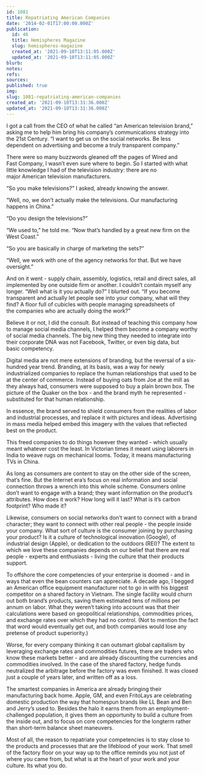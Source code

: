 ```yaml
---
id: 1081
title: Repatriating American Companies
date: '2014-02-01T17:00:00.000Z'
publication:
  id: 46
  title: Hemispheres Magazine
  slug: hemispheres-magazine
  created_at: '2021-09-10T13:11:05.000Z'
  updated_at: '2021-09-10T13:11:05.000Z'
blurb: 
notes: 
refs: 
sources: 
published: true
img: 
slug: 1081-repatriating-american-companies
created_at: '2021-09-10T13:31:36.000Z'
updated_at: '2021-09-10T13:31:36.000Z'
---
```

I got a call from the CEO of what he called “an American television brand,” asking me to help him bring his company’s communications strategy into the 21st Century. “I want to get us on the social networks. Be less dependent on advertising and become a truly transparent company.” 

There were so many buzzwords gleaned off the pages of Wired and Fast Company, I wasn’t even sure where to begin. So I started with what little knowledge I had of the television industry: there are no major American television manufacturers. 

“So you make televisions?” I asked, already knowing the answer. 

“Well, no, we don’t actually make the televisions. Our manufacturing happens in China.”

“Do you design the televisions?” 

“We used to,” he told me. “Now that’s handled by a great new firm on the West Coast.” 

“So you are basically in charge of marketing the sets?”

“Well, we work with one of the agency networks for that. But we have oversight.” 

And on it went - supply chain, assembly, logistics, retail and direct sales, all implemented by one outside firm or another. I couldn’t contain myself any longer.
“Well what is it you actually do?” I blurted out. “If you become transparent and actually let people see into your company, what will they find? A floor full of cubicles with people managing spreadsheets of the companies who are actually doing the work?”

Believe it or not, I did the consult. But instead of teaching this company how to manage social media channels, I helped them become a company worthy of social media channels. The big new thing they needed to integrate into their corporate DNA was not Facebook, Twitter, or even big data, but basic competency. 

Digital media are not mere extensions of branding, but the reversal of a six-hundred year trend. Branding, at its basis, was a way for newly industrialized companies to replace the human relationships that used to be at the center of commerce. Instead of buying oats from Joe at the mill as they always had, consumers were supposed to buy a plain brown box. The picture of the Quaker on the box - and the brand myth he represented - substituted for that human relationship. 

In essence, the brand served to shield consumers from the realities of labor and industrial processes, and replace it with pictures and ideas. Advertising in mass media helped embed this imagery with the values that reflected best on the product. 

This freed companies to do things however they wanted - which usually meant whatever cost the least. In Victorian times it meant using laborers in India to weave rugs on mechanical looms. Today, it means manufacturing TVs in China. 

As long as consumers are content to stay on the other side of the screen, that’s fine. But the Internet era’s focus on real information and social connection throws a wrench into this whole scheme. Consumers online don’t want to engage with a brand; they want information on the product’s attributes. How does it work? How long will it last? What is it’s carbon footprint? Who made it? 

Likewise, consumers on social networks don’t want to connect with a brand character; they want to connect with other real people - the people inside your company. What sort of culture is the consumer joining by purchasing your product? Is it a culture of technological innovation (Google), of industrial design (Apple), or dedication to the outdoors (REI)? The extent to which we love these companies depends on our belief that there are real people - experts and enthusiasts - living the culture that their products support. 

To offshore the core competencies of your enterprise is doomed - and in ways that even the bean counters can appreciate. A decade ago, I begged an American office equipment manufacturer not to go in with his biggest competitor on a shared factory in Vietnam. The single facility would churn out both brand’s products, saving them estimated tens of millions per annum on labor. What they weren’t taking into account was that their calculations were based on geopolitical relationships, commodities prices, and exchange rates over which they had no control. (Not to mention the fact that word would eventually get out, and both companies would lose any pretense of product superiority.) 

Worse, for every company thinking it can outsmart global capitalism by leveraging exchange rates and commodities futures, there are traders who know these markets better - and are already discounting the currencies and commodities involved. In the case of the shared factory, hedge funds neutralized the arbitrage before the factory was even finished. It was closed just a couple of years later, and written off as a loss. 

The smartest companies in America are already bringing their manufacturing back home. Apple, GM, and even FritoLays are celebrating domestic production the way that homespun brands like LL Bean and Ben and Jerry’s used to. Besides the halo it earns them from an employment-challenged population, it gives them an opportunity to build a culture from the inside out, and to focus on core competencies for the longterm rather than short-term balance sheet maneuvers. 

Most of all, the reason to repatriate your competencies is to stay close to the products and processes that are the lifeblood of your work. That smell of the factory floor on your way up to the office reminds you not just of where you came from, but what is at the heart of your work and your culture. Its what you do. 

